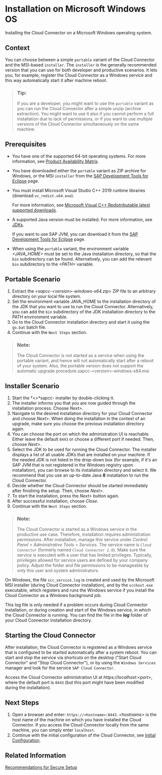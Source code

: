 <!-- loio204aaad4270245f3baa0c57c8ab1dd60 -->

# Installation on Microsoft Windows OS

Installing the Cloud Connector on a Microsoft Windows operating system.



<a name="loio204aaad4270245f3baa0c57c8ab1dd60__section_ivf_xb4_ggb"/>

## Context

You can choose between a simple `portable` variant of the Cloud Connector and the MSI-based `installer`. The `installer` is the generally recommended version that you can use for both developer and productive scenarios. It lets you, for example, register the Cloud Connector as a Windows service and this way automatically start it after machine reboot.

> ### Tip:  
> If you are a developer, you might want to use the `portable` variant as you can run the Cloud Connector after a simple unzip \(archive extraction\). You might want to use it also if you cannot perform a full installation due to lack of permissions, or if you want to use multiple versions of the Cloud Connector simultaneously on the same machine.



<a name="loio204aaad4270245f3baa0c57c8ab1dd60__section_lg3_xb4_ggb"/>

## Prerequisites

-   You have one of the supported 64-bit operating systems. For more information, see [Product Availability Matrix](prerequisites-e23f776.md#loioe23f776e4d594fdbaeeb1196d47bbcc0__matrix).
-   You have downloaded either the `portable` variant as ZIP archive for Windows, or the MSI `installer` from the [SAP Development Tools for Eclipse](https://tools.hana.ondemand.com/#cloud) page.
-   You must install Microsoft Visual Studio C++ 2019 runtime libraries \(download `vc_redist.x64.exe`\).

    For more information, see [Microsoft Visual C++ Redistributable latest supported downloads](https://learn.microsoft.com/en-us/cpp/windows/latest-supported-vc-redist?view=msvc-170).

-   A supported Java version must be installed. For more information, see [JDKs](prerequisites-e23f776.md#loioe23f776e4d594fdbaeeb1196d47bbcc0__jdk).

    If you want to use SAP JVM, you can download it from the [SAP Development Tools for Eclipse](https://tools.hana.ondemand.com/#cloud) page.

-   When using the `portable` variant, the environment variable *<JAVA\_HOME\>* must be set to the Java installation directory, so that the `bin` subdirectory can be found. Alternatively, you can add the relevant `bin` subdirectory to the *<PATH\>* variable.



## Portable Scenario

1.  Extract the *<sapcc-<version\>-windows-x64.zip\>* ZIP file to an arbitrary directory on your local file system.
2.  Set the environment variable JAVA\_HOME to the installation directory of the JDK that you want to use to run the Cloud Connector. Alternatively, you can add the `bin` subdirectory of the JDK installation directory to the PATH﻿ environment variable.
3.  Go to the Cloud Connector installation directory and start it using the `go.bat` batch file.
4.  Continue with the `Next Steps` section.

> ### Note:  
> The Cloud Connector is not started as a service when using the portable variant, and hence will not automatically start after a reboot of your system. Also, the portable version does not support the automatic upgrade procedure.sapcc-<version\>-windows-x64.msi



## Installer Scenario

1.  Start the *<\>*sapcc- installer by double-clicking it.
2.  The installer informs you that you are now guided through the installation process. Choose *Next\>*.
3.  Navigate to the desired installation directory for your Cloud Connector and choose *Next\>*. When doing the installation in the context of an upgrade, make sure you choose the previous installation directory again.
4.  You can choose the port on which the administration UI is reachable. Either leave the default `8443` or choose a different port if needed. Then, choose *Next\>*.
5.  Select the JDK to be used for running the Cloud Connector. The installer displays a list of all usable JDKs that are installed on your machine. If the needed JDK is not listed in the drop-down box \(for example, if it's an SAP JVM that is not registered in the Windows registry upon installation\), you can browse to its installation directory and select it. We recommend that you use an up-to-date Java **8** installation to run the Cloud Connector.
6.  Decide whether the Cloud Connector should be started immediately after finishing the setup. Then, choose *Next\>*.
7.  To start the installation, press the *Next\>* button again.
8.  After successful installation, choose *Close*.
9.  Continue with the `Next Steps` section.

> ### Note:  
> The Cloud Connector is started as a Windows service in the productive use case. Therefore, installation requires administration permissions. After installation, manage this service under *Control Panel* \> *Administrative Tools* \> *Services*. The service name is `Cloud Connector` \(formerly named `Cloud Connector 2.0`\). Make sure the service is executed with a user that has limited privileges. Typically, privileges allowed for service users are defined by your company policy. Adjust the folder and file permissions to be manageable by only this user and system administrators.

On Windows, the file `scc_service.log` is created and used by the Microsoft MSI installer \(during Cloud Connector installation\), and by the `scchost.exe` executable, which registers and runs the Windows service if you install the Cloud Connector as a Windows background job.

This log file is only needed if a problem occurs during Cloud Connector installation, or during creation and start of the Windows service, in which the Cloud Connector is running. You can find the file in the ***log*** folder of your Cloud Connector installation directory.



<a name="loio204aaad4270245f3baa0c57c8ab1dd60__section_e5n_tpj_rfb"/>

## Starting the Cloud Connector

After installation, the Cloud Connector is registered as a Windows service that is configured to be started automatically after a system reboot. You can start and stop the service via shortcuts on the desktop \("Start Cloud Connector" and "Stop Cloud Connector"\), or by using the `Windows Services` manager and look for the service `SAP Cloud Connector`.

Access the Cloud Connector administration UI at *https://localhost:<port\>*, where the default port is `8443` \(but this port might have been modified during the installation\).



## Next Steps

1.  Open a browser and enter: `https://<hostname>:8443`. *<hostname\>* is the host name of the machine on which you have installed the Cloud Connector. If you access the Cloud Connector locally from the same machine, you can simply enter `localhost`.
2.  Continue with the initial configuration of the Cloud Connector, see [Initial Configuration](initial-configuration-db9170a.md).



## Related Information

[Recommendations for Secure Setup](recommendations-for-secure-setup-e7ea82a.md)

